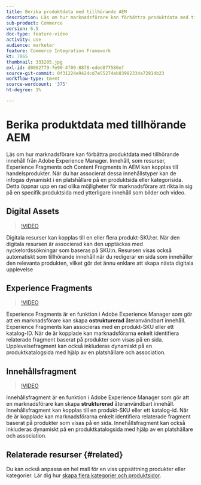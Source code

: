 ```yaml
---
title: Berika produktdata med tillhörande AEM
description: Läs om hur marknadsförare kan förbättra produktdata med tillhörande innehåll från Adobe Experience Manager. Innehåll, som resurser och Experience Fragments i AEM, kan kopplas till handelsprodukter. När du har associerat dessa innehållstyper kan de infogas dynamiskt i en platshållare på en produktsida eller kategorisida. Detta öppnar upp en rad olika möjligheter för marknadsförare att rikta in sig på en specifik produktsida med ytterligare innehåll som bilder och video.
sub-product: Commerce
version: 6.5
doc-type: feature-video
activity: use
audience: marketer
feature: Commerce Integration Framework
kt: 7065
thumbnail: 333205.jpg
exl-id: d0062779-7e90-4f09-8878-eded877580ef
source-git-commit: 0f31224e9424cd7e55274ab83982334a72814b23
workflow-type: tm+mt
source-wordcount: '375'
ht-degree: 1%

---
```


# Berika produktdata med tillhörande AEM

Läs om hur marknadsförare kan förbättra produktdata med tillhörande innehåll från Adobe Experience Manager. Innehåll, som resurser, Experience Fragments och Content Fragments in AEM kan kopplas till handelsprodukter. När du har associerat dessa innehållstyper kan de infogas dynamiskt i en platshållare på en produktsida eller kategorisida. Detta öppnar upp en rad olika möjligheter för marknadsförare att rikta in sig på en specifik produktsida med ytterligare innehåll som bilder och video.

## Digital Assets

>[!VIDEO](https://video.tv.adobe.com/v/339121/?quality=12&learn=on)

Digitala resurser kan kopplas till en eller flera produkt-SKU:er. När den digitala resursen är associerad kan den upptäckas med nyckelordssökningar som baseras på SKU:n. Resursen visas också automatiskt som tillhörande innehåll när du redigerar en sida som innehåller den relevanta produkten, vilket gör det ännu enklare att skapa nästa digitala upplevelse

## Experience Fragments

>[!VIDEO](https://video.tv.adobe.com/v/333205/?quality=12&learn=on)

Experience Fragments är en funktion i Adobe Experience Manager som gör att en marknadsförare kan skapa **ostrukturerad** återanvändbart innehåll. Experience Fragments kan associeras med en produkt-SKU eller ett katalog-ID. När de är kopplade kan marknadsförarna enkelt identifiera relaterade fragment baserat på produkter som visas på en sida. Upplevelsefragment kan också inkluderas dynamiskt på en produktkatalogsida med hjälp av en platshållare och association.

## Innehållsfragment

>[!VIDEO](https://video.tv.adobe.com/v/339182/?quality=12&learn=on)

Innehållsfragment är en funktion i Adobe Experience Manager som gör att en marknadsförare kan skapa **strukturerad** återanvändbart innehåll. Innehållsfragment kan kopplas till en produkt-SKU eller ett katalog-id. När de är kopplade kan marknadsförarna enkelt identifiera relaterade fragment baserat på produkter som visas på en sida. Innehållsfragment kan också inkluderas dynamiskt på en produktkatalogsida med hjälp av en platshållare och association.

## Relaterade resurser {#related}

Du kan också anpassa en hel mall för en viss uppsättning produkter eller kategorier. Lär dig hur [skapa flera kategorier och produktsidor](/help/commerce/cif/configuring/multi-template-usage.md).
